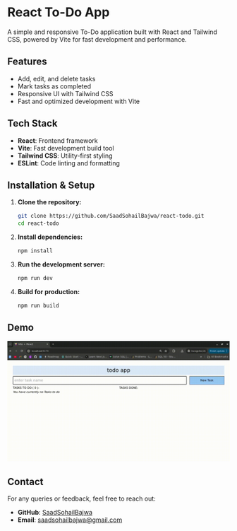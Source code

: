 # React To-Do App

A simple and responsive To-Do application built with React and Tailwind CSS, powered by Vite for fast development and performance.

## Features

- Add, edit, and delete tasks
- Mark tasks as completed
- Responsive UI with Tailwind CSS
- Fast and optimized development with Vite

## Tech Stack

- **React**: Frontend framework
- **Vite**: Fast development build tool
- **Tailwind CSS**: Utility-first styling
- **ESLint**: Code linting and formatting

## Installation & Setup

1. **Clone the repository:**
   ```bash
   git clone https://github.com/SaadSohailBajwa/react-todo.git
   cd react-todo
   ```
2. **Install dependencies:**
   ```bash
   npm install
   ```
3. **Run the development server:**
   ```bash
   npm run dev
   ```
4. **Build for production:**
   ```bash
   npm run build
   ```

## Demo

![React To-Do App Demo](public/Screencast-from-11-03-25-15_13_01.gif)



## Contact

For any queries or feedback, feel free to reach out:
- **GitHub**: [SaadSohailBajwa](https://github.com/SaadSohailBajwa)
- **Email**: saadsohailbajwa@gmail.com


